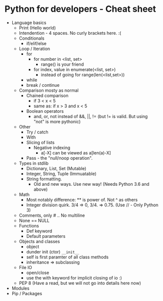  # Python for developers - Cheat sheet


 
 - Language basics
    - Print (Hello world)
    - Intendention - 4 spaces. No curly brackets here. :(
    - Conditionals
        - if/elif/else
    - Loop / Iteration
        - for
            - for number in <list, set> 
                - range() is your friend
            - for index, value in enumerate(<list, set>)
                - instead of going for range(len(<list,set>))
        - while
        - break / continue
    - Comparison mosty as normal
        - Chained comparison
            - if 3 < x < 5
            - same as: if x > 3 and x < 5
        - Boolean operators
            - and, or, not instead of &&, ||, != (but != is valid. But using "not" is more pythonic)
    - Other
        - Try / catch
        - With
        - Slicing of lists
            - Negative indexing
                - a[-X] can be viewed as a[len(a)-X]
        - Pass - the "null/noop operation".
    - Types in stdlib
        - Dictionary, List, Set (Mutable)
        - Integer, String, Tuple (Immuatable)
        - String formatting.
            - Old and new ways. Use new way! (Needs Python 3.6 and above)
    - Math
        - Most notably difference: ** is power of. Not ^ as others
        - Integer division quirk. 3/4 => 0, 3/4. => 0.75. (Use // - Only Python 3)
    - Comments, only # .. No multiline
    - None == NULL
    - Functions
        - Def keyword
        - Default parameters
    - Objects and classes
        - object
        - dunder init (ctor) `__init__`
        - self is first paramter of all class methods
        - inheritance => subclassing
    - File IO
        - open/close
        - use the with keyword for implicit closing of io :)
    - PEP 8 (Have a read, but we will not go into details here now)
 - Modules
 - Pip / Packages